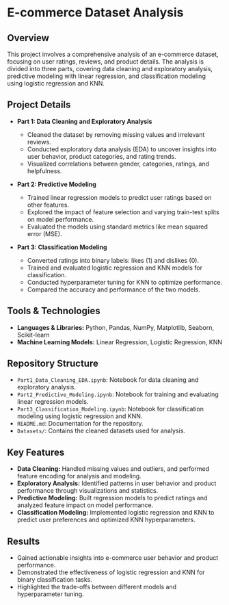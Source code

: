 # E-commerce Dataset Analysis

## Overview
This project involves a comprehensive analysis of an e-commerce dataset, focusing on user ratings, reviews, and product details. The analysis is divided into three parts, covering data cleaning and exploratory analysis, predictive modeling with linear regression, and classification modeling using logistic regression and KNN.

## Project Details
- **Part 1: Data Cleaning and Exploratory Analysis**
  - Cleaned the dataset by removing missing values and irrelevant reviews.
  - Conducted exploratory data analysis (EDA) to uncover insights into user behavior, product categories, and rating trends.
  - Visualized correlations between gender, categories, ratings, and helpfulness.

- **Part 2: Predictive Modeling**
  - Trained linear regression models to predict user ratings based on other features.
  - Explored the impact of feature selection and varying train-test splits on model performance.
  - Evaluated the models using standard metrics like mean squared error (MSE).

- **Part 3: Classification Modeling**
  - Converted ratings into binary labels: likes (1) and dislikes (0).
  - Trained and evaluated logistic regression and KNN models for classification.
  - Conducted hyperparameter tuning for KNN to optimize performance.
  - Compared the accuracy and performance of the two models.

## Tools & Technologies
- **Languages & Libraries:** Python, Pandas, NumPy, Matplotlib, Seaborn, Scikit-learn
- **Machine Learning Models:** Linear Regression, Logistic Regression, KNN

## Repository Structure
- `Part1_Data_Cleaning_EDA.ipynb`: Notebook for data cleaning and exploratory analysis.
- `Part2_Predictive_Modeling.ipynb`: Notebook for training and evaluating linear regression models.
- `Part3_Classification_Modeling.ipynb`: Notebook for classification modeling using logistic regression and KNN.
- `README.md`: Documentation for the repository.
- `Datasets/`: Contains the cleaned datasets used for analysis.

## Key Features
- **Data Cleaning:** Handled missing values and outliers, and performed feature encoding for analysis and modeling.
- **Exploratory Analysis:** Identified patterns in user behavior and product performance through visualizations and statistics.
- **Predictive Modeling:** Built regression models to predict ratings and analyzed feature impact on model performance.
- **Classification Modeling:** Implemented logistic regression and KNN to predict user preferences and optimized KNN hyperparameters.

## Results
- Gained actionable insights into e-commerce user behavior and product performance.
- Demonstrated the effectiveness of logistic regression and KNN for binary classification tasks.
- Highlighted the trade-offs between different models and hyperparameter tuning.
